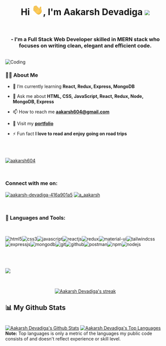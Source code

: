 <h1 align="center">Hi <img src="https://raw.githubusercontent.com/ABSphreak/ABSphreak/master/gifs/Hi.gif" width="35">, I'm Aakarsh Devadiga  <img src="https://camo.githubusercontent.com/d3359cb00ab0b5ed8f2e1fe3fceb4fbaf3b614340f8c0db99c17b9f50b351770/68747470733a2f2f656d6f6a69732e736c61636b6d6f6a69732e636f6d2f656d6f6a69732f696d616765732f313533313834393433302f343234362f626c6f622d73756e676c61737365732e6769663f31353331383439343330" width="35"></h1>

<br/> 

<h3 align="center">- I'm a Full Stack Web Developer skilled in MERN stack who focuses on writing clean, elegant and efficient code.</h3>

<br/>

<img alt="Coding" src="https://cdn.dribbble.com/users/1162077/screenshots/5403918/focus-animation.gif" width="400"/>

<br/>

<h3> 🙋‍♂️ About Me </h3>

- 🌱 I’m currently learning **React, Redux, Express, MongoDB**

- 💬 Ask me about **HTML, CSS, JavaScript, React, Redux, Node, MongoDB, Express**

- 📫 How to reach me **aakarsh604@gmail.com**

- 🔭 Visit my <a href="https://aakarsh-portfolio.netlify.app/"><strong>portfolio</strong></a>

- ⚡ Fun fact **I love to read and enjoy going on road trips**



<br/>
<br/>


<p align="left"> <a href="https://github.com/ryo-ma/github-profile-trophy"><img src="https://github-profile-trophy.vercel.app/?username=aakarsh604" alt="aakarsh604" /></a> </p>

<br/>

<h3 align="left">Connect with me on:</h3>
<p align="left">
<a href="https://linkedin.com/in/aakarsh-devadiga-416a901a5" target="blank"><img align="center" src="https://raw.githubusercontent.com/rahuldkjain/github-profile-readme-generator/master/src/images/icons/Social/linked-in-alt.svg" alt="aakarsh-devadiga-416a901a5" height="30" width="40" /></a>
<a href="https://instagram.com/a_aakarsh" target="blank"><img align="center" src="https://raw.githubusercontent.com/rahuldkjain/github-profile-readme-generator/master/src/images/icons/Social/instagram.svg" alt="a_aakarsh" height="30" width="40" /></a>
</p>

<br/>

<h3 align="left">🚀 Languages and Tools:</h3>
<br/>
<p>
<img src="https://img.shields.io/badge/html5-%23E34F26.svg?style=for-the-badge&logo=html5&logoColor=white" align="left" alt="html5">
<img src = "https://img.shields.io/badge/css3-%231572B6.svg?style=for-the-badge&logo=css3&logoColor=white" align="left" alt="css3">
<img src ="https://img.shields.io/badge/javascript-%23323330.svg?style=for-the-badge&logo=javascript&logoColor=%23F7DF1E" align="left" alt="javascript">
<img src="https://img.shields.io/badge/React-20232A?style=for-the-badge&logo=react&logoColor=61DAFB"  align="left" alt="reactjs" />
<img src="https://img.shields.io/badge/Redux-593D88?style=for-the-badge&logo=redux&logoColor=white"  align="left" alt="redux" />
<img src="https://img.shields.io/badge/Material%20UI-007FFF?style=for-the-badge&logo=mui&logoColor=white"  align="left" alt="material-ui"/>
<img src = "https://img.shields.io/badge/tailwindcss-%2338B2AC.svg?style=for-the-badge&logo=tailwind-css&logoColor=white" align="left" alt="tailwindcss">
<img src="https://img.shields.io/badge/Node.js-339933?style=for-the-badge&logo=nodedotjs&logoColor=white" alt="nodejs" />
<img src="https://img.shields.io/badge/Express.js-000000?style=for-the-badge&logo=express&logoColor=white" align="left" alt="expressjs"/>
<img src="https://img.shields.io/badge/MongoDB-4EA94B?style=for-the-badge&logo=mongodb&logoColor=white" align="left" alt="mongodb"/>
 <img src="https://img.shields.io/badge/Git-f44d27?style=for-the-badge&logo=git&logoColor=white"  align="left" alt="git"/>
<img src="https://img.shields.io/badge/GitHub-100000?style=for-the-badge&logo=github&logoColor=white"  align="left" alt="github"/>
<img src ="https://img.shields.io/badge/Postman-FF6C37?style=for-the-badge&logo=postman&logoColor=white" align="left" alt="postman">
<img src = "https://img.shields.io/badge/NPM-%23000000.svg?style=for-the-badge&logo=npm&logoColor=white" align="left" alt="npm">
</p>
<br/>
<br/>
<br/>
<img src="https://user-images.githubusercontent.com/82999542/132934744-131c1891-4a4f-4e88-a64a-36720ad7470b.png" align="center">

<br />
<br />
<br/>

<!--
<p><img align="left" src="https://github-readme-stats.vercel.app/api/top-langs?username=aakarsh604&show_icons=true&locale=en&layout=compact" alt="aakarsh604" /></p>
<br/>
<p>&nbsp;<img align="center" src="https://github-readme-stats.vercel.app/api?username=aakarsh604&show_icons=true&locale=en" alt="aakarsh604" /></p>
<br/>
<p><img align="center" src="https://github-readme-streak-stats.herokuapp.com/?user=aakarsh604&" alt="aakarsh604" /></p>
-->

<p align="center">
    <a href="https://github.com/aakarsh604/github-readme-streak-stats">
        <img title="🔥 Get streak stats for your profile at git.io/streak-stats" alt="Aakarsh Devadiga's streak" src="https://github-readme-streak-stats.herokuapp.com/?user=aakarsh604&theme=black-ice&hide_border=true&stroke=0000&background=060A0CD0"/>
    </a>
</p>

## 📊 My Github Stats

  <br/>
    <a href="https://github.com/aakarsh604/github-readme-stats"><img alt="Aakarsh Devadiga's Github Stats" src="https://github-readme-stats.vercel.app/api?username=aakarsh604&show_icons=true&count_private=true&theme=react&hide_border=true&bg_color=0D1117" /></a>
  <a href="https://github.com/aakarsh604/github-readme-stats"><img alt="Aakarsh Devadiga's Top Languages" src="https://github-readme-stats.vercel.app/api/top-langs/?username=aakarsh604&langs_count=8&count_private=true&layout=compact&theme=react&hide_border=true&bg_color=0D1117" /></a>
  <br/>
  <b>Note:</b> Top languages is only a metric of the languages my public code consists of and doesn't reflect experience or skill level.


<br/>
<br/>
